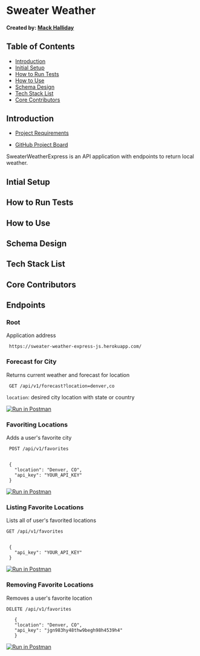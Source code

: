 

# Sweater Weather
#### Created by: [Mack Halliday](https://github.com/MackHalliday)

## Table of Contents 
 *  [Introduction]()
 *  [Initial Setup]()
 *  [How to Run Tests]()
 *  [How to Use]()
 *  [Schema Design]()
 *  [Tech Stack List]()
 *  [Core Contributors]()

## Introduction

* [Project Requirements](https://backend.turing.io/module4/projects/express_sweater_weather/express_sweater_weather_spec)

* [GitHub Project Board](https://github.com/MackHalliday/sweater_weather_express/projects/2)

 SweaterWeatherExpress is an API application with endpoints to return local weather.
 
 ## Intial Setup 
 
 ## How to Run Tests
 
 ## How to Use
 
 ## Schema Design 
 
 ## Tech Stack List
 
 ## Core Contributors

 ## Endpoints

### Root 
Application address

``` https://sweater-weather-express-js.herokuapp.com/```

### Forecast for City
Returns current weather and forecast for location

``` GET /api/v1/forecast?location=denver,co```

```location```: desired city location with state or country

[![Run in Postman](https://run.pstmn.io/button.svg)]()

### Favoriting Locations

  Adds a user's favorite city

  ``` POST /api/v1/favorites```
  ``` body:

   {
     "location": "Denver, CO",
     "api_key": "YOUR_API_KEY"
   }
```
[![Run in Postman](https://run.pstmn.io/button.svg)]()

### Listing Favorite Locations

Lists all of user's favorited locations

  ```GET /api/v1/favorites```
  
  ``` body:

   {
     "api_key": "YOUR_API_KEY"
   } 
   ```
 
[![Run in Postman](https://run.pstmn.io/button.svg)]()

### Removing Favorite Locations

 Removes a user's favorite location
  
  ```DELETE /api/v1/favorites```
  
  ``` body 
     {
     "location": "Denver, CO",
     "api_key": "jgn983hy48thw9begh98h4539h4"
     }
  ```
  
  [![Run in Postman](https://run.pstmn.io/button.svg)]()
  
